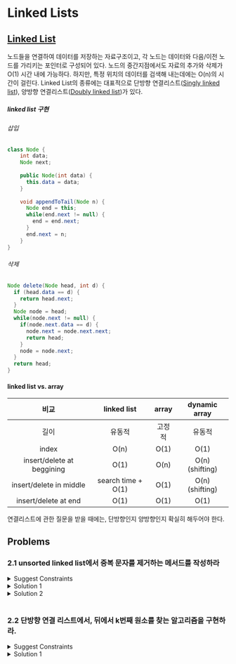 # Linked Lists

## [Linked List](https://en.wikipedia.org/wiki/Linked_list)

노드들을 연결하여 데이터를 저장하는 자료구조이고, 각 노드는 데이터와 다음/이전 노드를 가리키는 포인터로 구성되어 있다. 노드의 중간지점에서도 자료의 추가와 삭제가 O(1) 시간 내에 가능하다. 하지만, 특정 위치의 데이터를 검색해 내는데에는 O(n)의 시간이 걸린다. Linked List의 종류에는 대표적으로 단방향 연결리스트([Singly linked list](https://en.wikipedia.org/wiki/Linked_list#Singly_linked_list)), 양방향 연결리스트([Doubly linked list](https://en.wikipedia.org/wiki/Linked_list#Doubly_linked_list))가 있다.<br/>

##### linked list 구현
###### 삽입

```java
class Node {
    int data;
    Node next;
    
    public Node(int data) {
      this.data = data;
    }
    
    void appendToTail(Node n) {
      Node end = this;
      while(end.next != null) {
        end = end.next;
      }
      end.next = n;
    }
}
```

###### 삭제

```java
Node delete(Node head, int d) {
  if (head.data == d) {
    return head.next;
  }
  Node node = head;
  while(node.next != null) {
    if(node.next.data == d) {
      node.next = node.next.next;
      return head;
    }
    node = node.next;
  }
  return head;
}
```

#### linked list vs. array
| 비교 | linked list | array | dynamic array |
|:---:|:-----------:|:-----:|:-------------:|
|길이|유동적|고정적|유동적|
|index|O(n)|O(1)|O(1)|
|insert/delete at beggining|O(1)|O(n)|O(n)<br/>(shifting)|
|insert/delete in middle|search time + O(1)|O(1)|O(n)<br/>(shifting)|
|insert/delete at end|O(1)|O(1)|O(1)|


연결리스트에 관한 질문을 받을 때에는, 단방향인지 양방향인지 확실히 해두어야 한다.


## Problems

### 2.1 unsorted linked list에서 중복 문자를 제거하는 메서드를 작성하라

<details>
  <summary>Suggest Constraints</summary> 
  
> 구성 문자는 영소문자로 가정한다.<br/>
> 단방향 연결 리스트로 가정한다.<br/>
> 중복이 있다면 최초에 출현한 문자를 제외하고 나머지를 지우는 것으로 가정한다.
</details>
<details>
  <summary>Solution 1</summary>
  해당 영소문자의 출현 여부를 담고 있는 임시 버퍼를 사용하여 해결한다.
 
 ```java
 Node unique(Node head) {
   if (head == null) { return; }
   boolean[] chars = new boolean[26];
   Node n = head;
   chars[n.data-'a'] = true;
   while(n.next != null) {
     int idx = n.next.data - 'a';
     if(chars[idx]) {
        n.next = n.next.next;
     }
     else {
        chars[idx] = true;
        n = n.next;
     }
   }
   return head;
 }
 ```
| category | complexity |
|----------|:-----:|
|space |O(1)|
|time |O(n)|
</details>

<details>
  <summary>Solution 2</summary>
  임시 버퍼를 사용하지 않고 해결해보자.
    
 ```java
Node unique(Node head) {
    Node n = head;
    while(n != null) {
        Node runner = n;
        while(runner.next != null) {
            if(n.data == runner.next.data) {
                runner.next = runner.next.next;
            }
            else {
                runner = runner.next;
            }
        }
        n = n.next;
    }
    return head;
 }
 ```
| category | complexity |
|----------|:-----:|
|space |-|
|time |O(n^2)|
</details>
<br/>

### 2.2 단방향 연결 리스트에서, 뒤에서 k번째 원소를 찾는 알고리즘을 구현하라.

<details>
  <summary>Suggest Constraints</summary> 
 
>k가 1일 경우, 리스트의 마지막 값을 의미한다.
</details>
<details>
  <summary>Solution 1</summary>
   runner 기법(부가포인터 기법)을 사용한다.
    
 ```java
Node findFromBehind(Node head, int k) {
    if(k < 1) { 
        return null; 
    }
    // set runner
    Node runner = head;
    for(int i = 0; i < k-1; ++i) {
        if(runner == null) { 
            return null; 
        }
        runner = runner.next;
    }
    if(runner == null) { 
        return null; 
    }
    // start to find last k node
    Node node = head;
    while(runner.next != null) {
        node = node.next;
        runner = runner.next;
    }
    return node;
 }
 ```
| category | complexity |
|----------|:-----:|
|space |O(1)|
|time |O(n)|
</details>
<br/>

